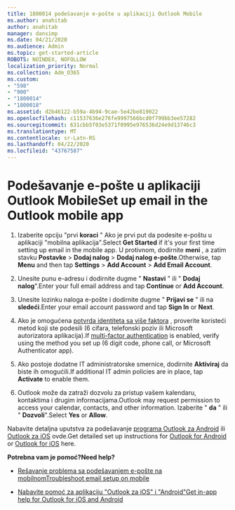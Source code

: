 ```yaml
---
title: 1800014 podešavanje e-pošte u aplikaciji Outlook Mobile
ms.author: anahitab
author: anahitab
manager: dansimp
ms.date: 04/21/2020
ms.audience: Admin
ms.topic: get-started-article
ROBOTS: NOINDEX, NOFOLLOW
localization_priority: Normal
ms.collection: Adm_O365
ms.custom:
- "598"
- "900"
- "1800014"
- "1800018"
ms.assetid: d2b46122-b59a-4b94-9cae-5e42be819022
ms.openlocfilehash: c11537636e276fe9997566bcd0f799bb3ee57282
ms.sourcegitcommit: 631cbb5f03e5371f0995e976536d24e9d13746c3
ms.translationtype: MT
ms.contentlocale: sr-Latn-RS
ms.lasthandoff: 04/22/2020
ms.locfileid: "43767587"
---
```

# <a name="set-up-email-in-the-outlook-mobile-app"></a><span data-ttu-id="f3d7d-102">Podešavanje e-pošte u aplikaciji Outlook Mobile</span><span class="sxs-lookup"><span data-stu-id="f3d7d-102">Set up email in the Outlook mobile app</span></span>

1. <span data-ttu-id="f3d7d-103">Izaberite opciju "prvi **koraci** " Ako je prvi put da podesite e-poštu u aplikaciji "mobilna aplikacija".</span><span class="sxs-lookup"><span data-stu-id="f3d7d-103">Select **Get Started** if it's your first time setting up email in the mobile app.</span></span> <span data-ttu-id="f3d7d-104">U protivnom, dodirnite **meni** , a zatim stavku **Postavke** \> **Dodaj nalog** \> **Dodaj nalog e-pošte**.</span><span class="sxs-lookup"><span data-stu-id="f3d7d-104">Otherwise, tap **Menu** and then tap **Settings** \> **Add Account** \> **Add Email Account**.</span></span>

2. <span data-ttu-id="f3d7d-105">Unesite punu e-adresu i dodirnite dugme " **Nastavi** " ili " **Dodaj nalog**".</span><span class="sxs-lookup"><span data-stu-id="f3d7d-105">Enter your full email address and tap **Continue** or **Add Account**.</span></span>

3. <span data-ttu-id="f3d7d-106">Unesite lozinku naloga e-pošte i dodirnite dugme " **Prijavi se** " ili na **sledeći**.</span><span class="sxs-lookup"><span data-stu-id="f3d7d-106">Enter your email account password and tap **Sign In** or **Next**.</span></span>

4. <span data-ttu-id="f3d7d-107">Ako je omogućena [potvrda identiteta sa više faktora](https://docs.microsoft.com/office365/admin/security-and-compliance/set-up-multi-factor-authentication) , proverite koristeći metod koji ste podesili (6 cifara, telefonski poziv ili Microsoft autorizatora aplikacija).</span><span class="sxs-lookup"><span data-stu-id="f3d7d-107">If [multi-factor authentication](https://docs.microsoft.com/office365/admin/security-and-compliance/set-up-multi-factor-authentication) is enabled, verify using the method you set up (6 digit code, phone call, or Microsoft Authenticator app).</span></span>

5. <span data-ttu-id="f3d7d-108">Ako postoje dodatne IT administratorske smernice, dodirnite **Aktiviraj** da biste ih omogućili.</span><span class="sxs-lookup"><span data-stu-id="f3d7d-108">If additional IT admin policies are in place, tap **Activate** to enable them.</span></span>

6. <span data-ttu-id="f3d7d-109">Outlook može da zatraži dozvolu za pristup vašem kalendaru, kontaktima i drugim informacijama.</span><span class="sxs-lookup"><span data-stu-id="f3d7d-109">Outlook may request permission to access your calendar, contacts, and other information.</span></span> <span data-ttu-id="f3d7d-110">Izaberite " **da** " ili " **Dozvoli**".</span><span class="sxs-lookup"><span data-stu-id="f3d7d-110">Select **Yes** or **Allow**.</span></span>

<span data-ttu-id="f3d7d-111">Nabavite detaljna uputstva za podešavanje [programa Outlook za Android](https://support.office.com/article/886db551-8dfa-4fd5-b835-f8e532091872.aspx) ili [Outlook za iOS](https://support.office.com/article/b2de2161-cc1d-49ef-9ef9-81acd1c8e234.aspx) ovde.</span><span class="sxs-lookup"><span data-stu-id="f3d7d-111">Get detailed set up instructions for [Outlook for Android](https://support.office.com/article/886db551-8dfa-4fd5-b835-f8e532091872.aspx) or [Outlook for iOS](https://support.office.com/article/b2de2161-cc1d-49ef-9ef9-81acd1c8e234.aspx) here.</span></span>
  
 <span data-ttu-id="f3d7d-112">**Potrebna vam je pomoć?**</span><span class="sxs-lookup"><span data-stu-id="f3d7d-112">**Need help?**</span></span>
  
- [<span data-ttu-id="f3d7d-113">Rešavanje problema sa podešavanjem e-pošte na mobilnom</span><span class="sxs-lookup"><span data-stu-id="f3d7d-113">Troubleshoot email setup on mobile</span></span>](https://support.office.com/article/a264ef01-9c88-48fb-9285-7017e4f31f02.aspx)

- [<span data-ttu-id="f3d7d-114">Nabavite pomoć za aplikaciju "Outlook za iOS" i "Android"</span><span class="sxs-lookup"><span data-stu-id="f3d7d-114">Get in-app help for Outlook for iOS and Android</span></span>](https://support.office.com/article/218a22d1-9fa5-4889-b689-de1c63493243.aspx#ID0EAABAAA=Contact_Support)
